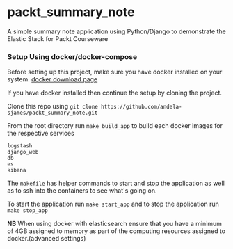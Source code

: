 # packt_summary_note
A simple summary note application using Python/Django to demonstrate the Elastic Stack for Packt Courseware

### Setup Using docker/docker-compose 

Before setting up this project, make sure you have docker installed on your system. 
[docker download page](https://www.docker.com/community-edition) 

If you have docker installed then continue the setup by cloning the project. 

Clone this repo using `git clone https://github.com/andela-sjames/packt_summary_note.git` 

From the root directory run `make build_app` to build each docker images for the respective services 

```
logstash
django_web
db
es
kibana
``` 

The `makefile` has helper commands to start and stop the application as well as to ssh into the containers to see what's going on. 

To start the application run `make start_app` and to stop the application run `make stop_app`

**NB** 
When using docker with elasticsearch ensure that you have a minimum of 4GB assigned to memory as part of the computing resources assigned to docker.(advanced settings) 

